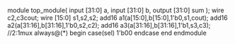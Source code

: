 module top_module(
    input [31:0] a,
    input [31:0] b,
    output [31:0] sum
);
wire c2,c3cout;
wire [15:0] s1,s2,s2;
add16 a1(a[15:0],b[15:0],1'b0,s1,cout);
add16 a2(a[31:16],b[31:16],1'b0,s2,c2);
add16 a3(a[31:16],b[31:16],1'b1,s3,c3);
//2:1mux
always@(*) begin
case(sel)
1'b00
endcase
end
endmodule
